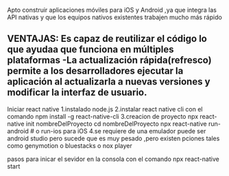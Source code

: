 Apto construir aplicaciones móviles  para iOS y Android ,ya que integra las API nativas y  que los equipos nativos existentes trabajen mucho más rápido

VENTAJAS:
Es capaz de reutilizar el código lo que ayudaa que  funciona  en múltiples plataformas
-La actualización rápida(refresco) permite a los desarrolladores ejecutar la aplicación al actualizarla a nuevas versiones y modificar la interfaz de usuario.
-

Iniciar react native
1.instalado node.js
2.instalar react  native cli
con el comando npm install -g react-native-cli
3.creacion de proyecto
npx react-native init nombreDelProyecto
cd nombreDelProyecto
npx react-native run-android  # o run-ios para iOS
4.se requiere de una emulador puede ser android  studio pero sucede que es muy pesado ,pero existen pciones tales como genymotion o bluestacks o nox player

pasos para inicar el sevidor en la consola con el comando 
npx react-native start



